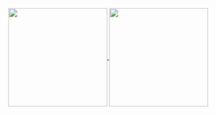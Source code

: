 <a href="https://github.com/unworried">
  <img height=200 align="center" src="https://github-readme-stats-phi-one-63.vercel.app/api?username=unworried&count_private=true&show_icons=true&theme=tokyonight&hide_border=true" />
</a>
<a href="https://github.com/unworried">
  <img height=200 align="center" src="https://github-readme-stats-phi-one-63.vercel.app/api/top-langs/?username=unworried&hide=PHP&layout=compact&theme=tokyonight&hide_border=true&langs_count=8&card_width=320" />
</a>
